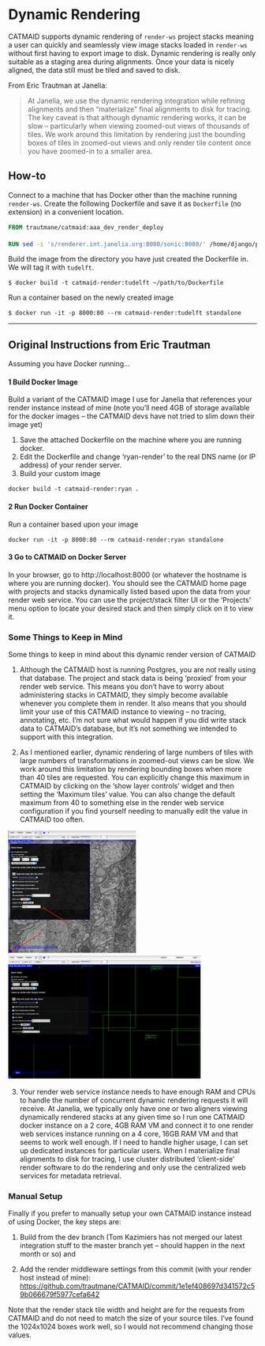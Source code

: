 # Dynamic Rendering
CATMAID supports dynamic rendering of `render-ws` project stacks meaning a user can quickly and seamlessly view image stacks loaded in `render-ws` without first having to export image to disk. Dynamic rendering is really only suitable as a staging area during alignments. Once your data is nicely aligned, the data still must be tiled and saved to disk.

From Eric Trautman at Janelia:
> At Janelia, we use the dynamic rendering integration while refining alignments and then “materialize” final alignments to disk for tracing. The key caveat is that although dynamic rendering works, it can be slow – particularly when viewing zoomed-out views of thousands of tiles. We work around this limitation by rendering just the bounding boxes of tiles in zoomed-out views and only render tile content once you have zoomed-in to a smaller area.

## How-to
Connect to a machine that has Docker other than the machine running `render-ws`. Create the following Dockerfile and save it as `Dockerfile` (no extension) in a convenient location.
```Dockerfile
FROM trautmane/catmaid:aaa_dev_render_deploy

RUN sed -i 's/renderer.int.janelia.org:8080/sonic:8080/' /home/django/projects/mysite/settings_base.py
```

Build the image from the directory you have just created the Dockerfile in. We will tag it with `tudelft`.
```
$ docker build -t catmaid-render:tudelft ~/path/to/Dockerfile
```

Run a container based on the newly created image
```
$ docker run -it -p 8000:80 --rm catmaid-render:tudelft standalone
```

---
## Original Instructions from Eric Trautman

Assuming you have Docker running...

#### 1 Build Docker Image
Build a variant of the CATMAID image I use for Janelia that references your render instance instead of mine (note you’ll need 4GB of storage available for the docker images – the CATMAID devs have not tried to slim down their image yet)

1. Save the attached Dockerfile on the machine where you are running docker.
2. Edit the Dockerfile and change ‘ryan-render’ to the real DNS name (or IP address) of your render server.
3. Build your custom image
```
docker build -t catmaid-render:ryan .
```

#### 2 Run Docker Container
Run a container based upon your image
```
docker run -it -p 8000:80 --rm catmaid-render:ryan standalone
```

#### 3 Go to CATMAID on Docker Server
In your browser, go to http://localhost:8000  (or whatever the hostname is where you are running docker). You should see the CATMAID home page with projects and stacks dynamically listed based upon the data from your render web service. You can use the project/stack filter UI or the ‘Projects’ menu option to locate your desired stack and then simply click on it to view it.

### Some Things to Keep in Mind
Some things to keep in mind about this dynamic render version of CATMAID

1. Although the CATMAID host is running Postgres, you are not really using that database.  The project and stack data is being ‘proxied’ from your render web service.  This means you don’t have to worry about administering stacks in CATMAID, they simply become available whenever you complete them in render.  It also means that you should limit your use of this CATMAID instance to viewing – no tracing, annotating, etc.  I’m not sure what would happen if you did write stack data to CATMAID’s database, but it’s not something we intended to support with this integration.

2. As I mentioned earlier, dynamic rendering of large numbers of tiles with large numbers of transformations in zoomed-out views can be slow.  We work around this limitation by rendering bounding boxes when more than 40 tiles are requested.  You can explicitly change this maximum in CATMAID by clicking on the ‘show layer controls’ widget and then setting the ‘Maximum tiles’ value. You can also change the default maximum from 40 to something else in the render web service configuration if you find yourself needing to manually edit the value in CATMAID too often.
<img src="./images/dynamic-rendering_image-001.png" height="250" />
<img src="./images/dynamic-rendering_image-002.png" height="250" />

3. Your render web service instance needs to have enough RAM and CPUs to handle the number of concurrent dynamic rendering requests it will receive.  At Janelia, we typically only have one or two aligners viewing dynamically rendered stacks at any given time so I run one CATMAID docker instance on a 2 core, 4GB RAM VM and connect it to one render web services instance running on a 4 core, 16GB RAM VM and that seems to work well enough.  If I need to handle higher usage, I can set up dedicated instances for particular users.  When I materialize final alignments to disk for tracing, I use cluster distributed ‘client-side’ render software to do the rendering and only use the centralized web services for metadata retrieval.


### Manual Setup
Finally if you prefer to manually setup your own CATMAID instance instead of using Docker, the key steps are:

1. Build from the dev branch (Tom Kazimiers has not merged our latest integration stuff to the master branch yet – should happen in the next month or so) and

2. Add the render middleware settings from this commit  (with your render host instead of mine):
https://github.com/trautmane/CATMAID/commit/1e1ef408697d341572c59b066679f5977cefa642

Note that the render stack tile width and height are for the requests from CATMAID and do not need to match the size of your source tiles.  I’ve found the 1024x1024 boxes work well, so I would not recommend changing those values.
